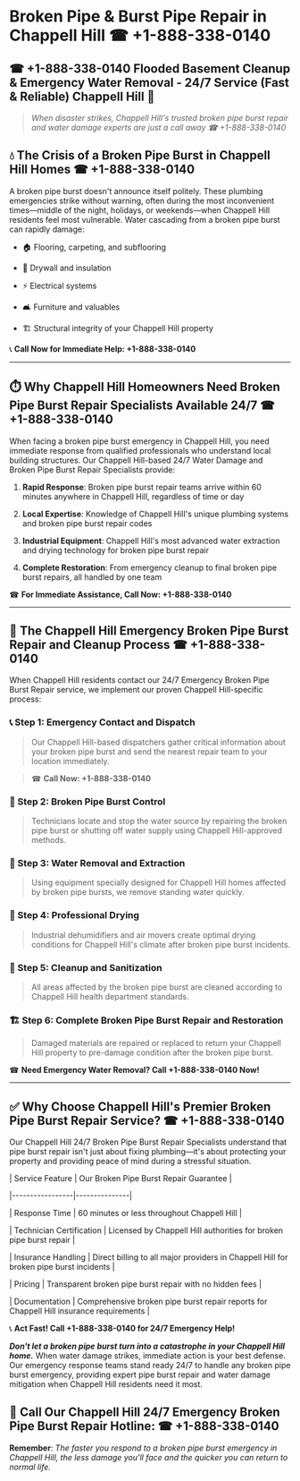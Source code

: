 # Broken Pipe & Burst Pipe Repair in Chappell Hill ☎ +1-888-338-0140  
## ☎ +1-888-338-0140 Flooded Basement Cleanup & Emergency Water Removal - 24/7 Service (Fast & Reliable) Chappell Hill 🚨  

> *When disaster strikes, Chappell Hill's trusted broken pipe burst repair and water damage experts are just a call away ☎ +1-888-338-0140*  

## 💧 The Crisis of a Broken Pipe Burst in Chappell Hill Homes ☎ +1-888-338-0140  

A broken pipe burst doesn't announce itself politely. These plumbing emergencies strike without warning, often during the most inconvenient times—middle of the night, holidays, or weekends—when Chappell Hill residents feel most vulnerable. Water cascading from a broken pipe burst can rapidly damage:  

* 🏠 Flooring, carpeting, and subflooring  
* 🧱 Drywall and insulation  
* ⚡ Electrical systems  
* 🛋️ Furniture and valuables  
* 🏗️ Structural integrity of your Chappell Hill property  

📞 **Call Now for Immediate Help: +1-888-338-0140**  

---  

## ⏱️ Why Chappell Hill Homeowners Need Broken Pipe Burst Repair Specialists Available 24/7 ☎ +1-888-338-0140  

When facing a broken pipe burst emergency in Chappell Hill, you need immediate response from qualified professionals who understand local building structures. Our Chappell Hill-based 24/7 Water Damage and Broken Pipe Burst Repair Specialists provide:  

1. **Rapid Response**: Broken pipe burst repair teams arrive within 60 minutes anywhere in Chappell Hill, regardless of time or day  
2. **Local Expertise**: Knowledge of Chappell Hill's unique plumbing systems and broken pipe burst repair codes  
3. **Industrial Equipment**: Chappell Hill's most advanced water extraction and drying technology for broken pipe burst repair  
4. **Complete Restoration**: From emergency cleanup to final broken pipe burst repairs, all handled by one team  

☎ **For Immediate Assistance, Call Now: +1-888-338-0140**  

---  

## 🔧 The Chappell Hill Emergency Broken Pipe Burst Repair and Cleanup Process ☎ +1-888-338-0140  

When Chappell Hill residents contact our 24/7 Emergency Broken Pipe Burst Repair service, we implement our proven Chappell Hill-specific process:  

### 📞 Step 1: Emergency Contact and Dispatch  
> Our Chappell Hill-based dispatchers gather critical information about your broken pipe burst and send the nearest repair team to your location immediately.  
> ☎ **Call Now: +1-888-338-0140**  

### 🚿 Step 2: Broken Pipe Burst Control  
> Technicians locate and stop the water source by repairing the broken pipe burst or shutting off water supply using Chappell Hill-approved methods.  

### 🌊 Step 3: Water Removal and Extraction  
> Using equipment specially designed for Chappell Hill homes affected by broken pipe bursts, we remove standing water quickly.  

### 💨 Step 4: Professional Drying  
> Industrial dehumidifiers and air movers create optimal drying conditions for Chappell Hill's climate after broken pipe burst incidents.  

### 🧼 Step 5: Cleanup and Sanitization  
> All areas affected by the broken pipe burst are cleaned according to Chappell Hill health department standards.  

### 🏗️ Step 6: Complete Broken Pipe Burst Repair and Restoration  
> Damaged materials are repaired or replaced to return your Chappell Hill property to pre-damage condition after the broken pipe burst.  

☎ **Need Emergency Water Removal? Call +1-888-338-0140 Now!**  

---  

## ✅ Why Choose Chappell Hill's Premier Broken Pipe Burst Repair Service? ☎ +1-888-338-0140  

Our Chappell Hill 24/7 Broken Pipe Burst Repair Specialists understand that pipe burst repair isn't just about fixing plumbing—it's about protecting your property and providing peace of mind during a stressful situation.  

| Service Feature | Our Broken Pipe Burst Repair Guarantee |  
|-----------------|---------------|  
| Response Time | 60 minutes or less throughout Chappell Hill |  
| Technician Certification | Licensed by Chappell Hill authorities for broken pipe burst repair |  
| Insurance Handling | Direct billing to all major providers in Chappell Hill for broken pipe burst incidents |  
| Pricing | Transparent broken pipe burst repair with no hidden fees |  
| Documentation | Comprehensive broken pipe burst repair reports for Chappell Hill insurance requirements |  

📞 **Act Fast! Call +1-888-338-0140 for 24/7 Emergency Help!**  

***Don't let a broken pipe burst turn into a catastrophe in your Chappell Hill home.*** When water damage strikes, immediate action is your best defense. Our emergency response teams stand ready 24/7 to handle any broken pipe burst emergency, providing expert pipe burst repair and water damage mitigation when Chappell Hill residents need it most.  

## 📱 Call Our Chappell Hill 24/7 Emergency Broken Pipe Burst Repair Hotline: ☎ +1-888-338-0140  

**Remember**: *The faster you respond to a broken pipe burst emergency in Chappell Hill, the less damage you'll face and the quicker you can return to normal life.*